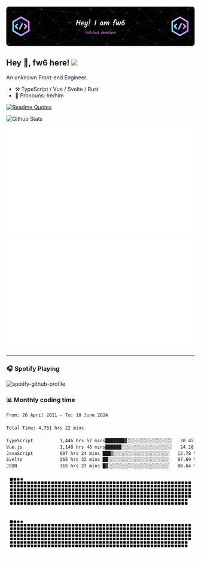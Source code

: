 ![Header](github-header-image.png)

## Hey 👋, fw6 here! <img src="https://github.githubassets.com/images/mona-whisper.gif" height="24" />


An unknown Front-end Engineer.

-   :hammer_and_pick: TypeScript / Vue / Svelte / Rust
-   :man: Pronouns: he/him


[![Readme Quotes](https://quotes-github-readme.vercel.app/api?type=horizontal&theme=algolia)](https://github.com/piyushsuthar/github-readme-quotes)



![Github Stats](https://github-readme-stats.vercel.app/api?username=fw6&bg_color=30,e96443,904e95&title_color=fff&text_color=fff)

![](https://raw.githubusercontent.com/fw6/github-stats-transparent/output/generated/overview.svg)
![](https://raw.githubusercontent.com/fw6/github-stats-transparent/output/generated/languages.svg)


---

### 🎧 Spotify Playing

<!-- ![spotify-github-profile](/img/default.svg) -->

![spotify-github-profile](https://spotify-github-profile.vercel.app/api/view.svg?uid=r6wn4hdvypv0lkzyrj0e0pjct&cover_image=true&theme=default&show_offline=true&background_color=9a10ad&interchange=true&bar_color_cover=true)



### :bar_chart: Monthly coding time 

<!--START_SECTION:waka-->

```txt
From: 28 April 2021 - To: 18 June 2024

Total Time: 4,751 hrs 22 mins

TypeScript          1,446 hrs 57 mins███████▓░░░░░░░░░░░░░░░░░   30.45 %
Vue.js              1,148 hrs 46 mins██████░░░░░░░░░░░░░░░░░░░   24.18 %
JavaScript          607 hrs 24 mins ███▒░░░░░░░░░░░░░░░░░░░░░   12.78 %
Svelte              365 hrs 32 mins ██░░░░░░░░░░░░░░░░░░░░░░░   07.69 %
JSON                315 hrs 27 mins █▓░░░░░░░░░░░░░░░░░░░░░░░   06.64 %
```

<!--END_SECTION:waka-->




![github contribution grid snake animation](https://raw.githubusercontent.com/platane/platane/output/github-contribution-grid-snake-dark.svg#gh-dark-mode-only)![github contribution grid snake animation](https://raw.githubusercontent.com/platane/platane/output/github-contribution-grid-snake.svg#gh-light-mode-only)
